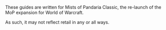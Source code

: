These guides are written for Mists of Pandaria Classic, the re-launch of the MoP expansion for World of Warcraft. 

As such, it may not reflect retail in any or all ways.
